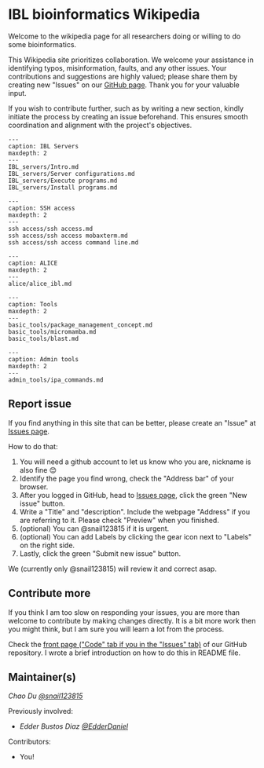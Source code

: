 # IBL bioinformatics Wikipedia

Welcome to the wikipedia page for all researchers doing or willing to do some bioinformatics.

This Wikipedia site prioritizes collaboration. We welcome your assistance in identifying typos, misinformation, faults, and any other issues. Your contributions and suggestions are highly valued; please share them by creating new "Issues" on our [GitHub page](https://github.com/snail123815/IBL-bioinformatics-wiki/issues). Thank you for your valuable input.

If you wish to contribute further, such as by writing a new section, kindly initiate the process by creating an issue beforehand. This ensures smooth coordination and alignment with the project's objectives.

```{toctree}
---
caption: IBL Servers
maxdepth: 2
---
IBL_servers/Intro.md
IBL_servers/Server configurations.md
IBL_servers/Execute programs.md
IBL_servers/Install programs.md
```

```{toctree}
---
caption: SSH access
maxdepth: 2
---
ssh access/ssh access.md
ssh access/ssh access mobaxterm.md
ssh access/ssh access command line.md
```

```{toctree}
---
caption: ALICE
maxdepth: 2
---
alice/alice_ibl.md
```

```{toctree}
---
caption: Tools
maxdepth: 2
---
basic_tools/package_management_concept.md
basic_tools/micromamba.md
basic_tools/blast.md
```

```{toctree}
---
caption: Admin tools
maxdepth: 2
---
admin_tools/ipa_commands.md
```

## Report issue

If you find anything in this site that can be better, please create an "Issue" at [Issues page](https://github.com/snail123815/IBL-bioinformatics-wiki/issues).

How to do that:

1. You will need a github account to let us know who you are, nickname is also fine 😊
2. Identify the page you find wrong, check the "Address bar" of your browser.
3. After you logged in GitHub, head to [Issues page](https://github.com/snail123815/IBL-bioinformatics-wiki/issues), click the green "New issue" button.
4. Write a "Title" and "description". Include the webpage "Address" if you are referring to it. Please check "Preview" when you finished.
5. (optional) You can @snail123815 if it is urgent.
6. (optional) You can add Labels by clicking the gear icon next to "Labels" on the right side.
7. Lastly, click the green "Submit new issue" button.

We (currently only @snail123815) will review it and correct asap.

## Contribute more

If you think I am too slow on responding your issues, you are more than welcome to contribute by making changes directly. It is a bit more work then you might think, but I am sure you will learn a lot from the process.

Check the [front page ("Code" tab if you in the "Issues" tab)](https://github.com/snail123815/IBL-bioinformatics-wiki) of our GitHub repository. I wrote a brief introduction on how to do this in README file.

## Maintainer(s)

*Chao Du [@snail123815](https://github.com/snail123815)*

Previously involved:
- *Edder Bustos Diaz [@EdderDaniel](https://github.com/EdderDaniel)*

Contributors:
- You!
